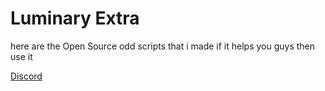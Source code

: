 # Luminary Extra

here are the Open Source odd scripts that i made if it helps you guys then use it

[Discord](https://discord.gg/GJNn6TTX5K)
